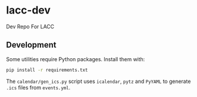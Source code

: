 # lacc-dev
Dev Repo For LACC

## Development

Some utilities require Python packages.  Install them with:

```bash
pip install -r requirements.txt
```

The `calendar/gen_ics.py` script uses `icalendar`, `pytz` and `PyYAML` to
generate `.ics` files from `events.yml`.
